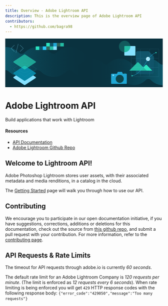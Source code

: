 ```yaml
---
title: Overview - Adobe Lightroom API
description: This is the overview page of Adobe Lightroom API
contributors:
  - https://github.com/bagra98 
---
```


<Hero slots="image, heading, text" background="rgb(64, 34, 138)"/>

![Hero image](./hero.png)

# Adobe Lightroom API

Build applications that work with Lightroom

<Resources slots="heading, links"/>

#### Resources

* [API Documentation](https://www.adobe.io/apis/creativecloud/lightroom/apidocs.html)
* [Adobe Lightroom Github Repo](https://github.com/AdobeDocs/lightroom-public-apis)

## Welcome to Lightroom API!

Adobe Photoshop Lightroom stores user assets, with their associated metadata and media renditions, in a catalog in the cloud.

The [Getting Started](getting-started/) page will walk you through how to use our API.

## Contributing 

We encourage you to participate in our open documentation initiative, if you have suggestions, corrections, additions 
or deletions for this documentation, check out the source from [this github repo](https://github.com/adobe/gatsby-theme-spectrum-example), and submit a pull 
request with your contribution. For more information, refer to the [contributing page](support/contribute/).

## API Requests & Rate Limits

The timeout for API requests through adobe.io is currently *60 seconds*.

The default rate limit for an Adobe Lightroom Company is *120 requests per minute*. (The limit is enforced as *12 requests every 6 seconds*).
When rate limiting is being enforced you will get `429` HTTP response codes with the following response body: `{"error_code":"429050","message":"Too many requests"}`    
